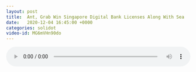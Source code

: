 ```yaml
---
layout: post
title:  Ant, Grab Win Singapore Digital Bank Licenses Along With Sea
date:   2020-12-04 16:45:00 +0000
categories: solidot
video-id: MG6mVHn90do
---
```


<audio src="/assets/e23fe6328baa1a6afbec0246b6bd089e.mp3" style="width: 100%;" controls></audio>

